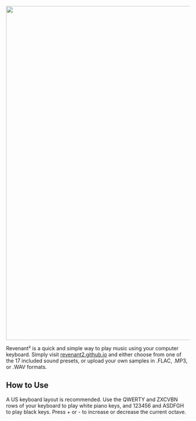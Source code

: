 <img width="914" src="https://github.com/revenant2/revenant2.github.io/raw/master/resources/images/banner.png" />

Revenant² is a quick and simple way to play music using your computer keyboard. Simply visit [revenant2.github.io](https://revenant2.github.io/) and either choose from one of the 17 included sound presets, or upload your own samples in .FLAC, .MP3, or .WAV formats.

## How to Use
A US keyboard layout is recommended. Use the QWERTY and ZXCVBN rows of your keyboard to play white piano keys, and 123456 and ASDFGH to play black keys. Press + or - to increase or decrease the current octave.
